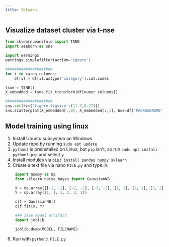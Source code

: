 ```yaml
---
title: Sklearn
---
```


## Visualize dataset cluster via t-nse
```python
from sklearn.manifold import TSNE
import seaborn as sns

import warnings
warnings.simplefilter(action='ignore')

#####################
for i in categ_columns:
    df[i] = df[i].astype('category').cat.codes

tsne = TSNE()
X_embedded = tsne.fit_transform(df[numer_columns])

#####################
sns.set(rc={'figure.figsize':(11.7,8.27)})
sns.scatterplot(X_embedded[:,0], X_embedded[:,1], hue=df['PACKAGENAME'], legend='full')
```

## Model training using linux
1. Install Ubuntu subsystem on Windows
2. Update repo by running `sudo apt update`
3. `python3` is preinstalled on Linux, but `pip` isn't, so run `sudo apt install python3-pip` and select `y`
4. Install modules via `pip3 install pandas numpy sklearn`
5. Create a text file via nano `FILE.py` and type in:
   ```python
    import numpy as np
    from sklearn.naive_bayes import GaussianNB

    X = np.array([[-1, -1], [-2, -1], [-3, -2], [1, 1], [2, 1], [3, 2]])
    Y = np.array([1, 1, 1, 2, 2, 2])

    clf = GaussianNB()
    clf.fit(X, Y)

    ### save model artifact
    import joblib

    joblib.dump(MODEL, FILENAME)
   ```
6. Run with `python3 FILE.py`
